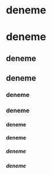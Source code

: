 
# deneme
# **deneme**
## deneme
## **deneme**
### deneme
### **deneme**
#### deneme
#### **deneme**
##### deneme
##### **deneme**
